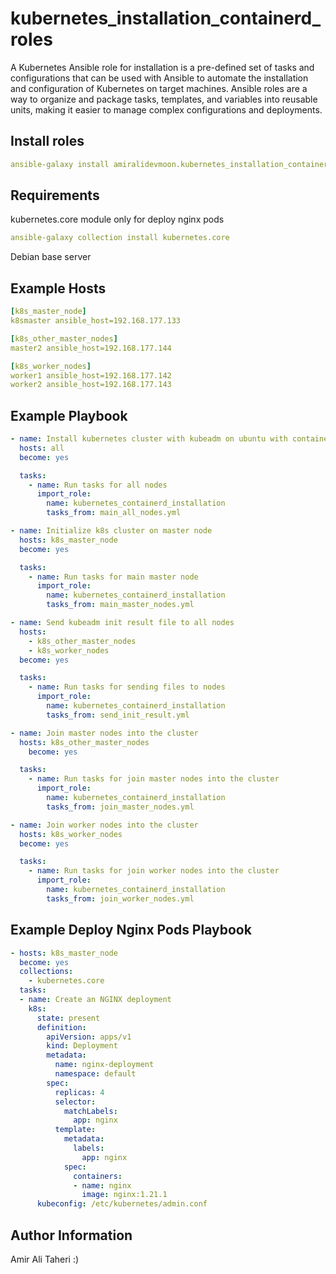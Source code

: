 kubernetes_installation_containerd_roles
=========

A Kubernetes Ansible role for installation is a pre-defined set of tasks and configurations that can be used with Ansible to automate the installation and configuration of Kubernetes on target machines. Ansible roles are a way to organize and package tasks, templates, and variables into reusable units, making it easier to manage complex configurations and deployments.

Install roles
------------
```yaml
ansible-galaxy install amiralidevmoon.kubernetes_installation_containerd_roles
```

Requirements
------------
kubernetes.core module only for deploy nginx pods
```yaml
ansible-galaxy collection install kubernetes.core
```

Debian base server

Example Hosts
----------------

```yaml
[k8s_master_node]
k8smaster ansible_host=192.168.177.133

[k8s_other_master_nodes]
master2 ansible_host=192.168.177.144

[k8s_worker_nodes]
worker1 ansible_host=192.168.177.142
worker2 ansible_host=192.168.177.143
```

Example Playbook
----------------

```yaml
- name: Install kubernetes cluster with kubeadm on ubuntu with containerd run-time
  hosts: all
  become: yes

  tasks:
    - name: Run tasks for all nodes
      import_role:
        name: kubernetes_containerd_installation
        tasks_from: main_all_nodes.yml

- name: Initialize k8s cluster on master node
  hosts: k8s_master_node
  become: yes

  tasks:
    - name: Run tasks for main master node
      import_role:
        name: kubernetes_containerd_installation
        tasks_from: main_master_nodes.yml

- name: Send kubeadm init result file to all nodes
  hosts:
    - k8s_other_master_nodes
    - k8s_worker_nodes
  become: yes

  tasks:
    - name: Run tasks for sending files to nodes
      import_role:
        name: kubernetes_containerd_installation
        tasks_from: send_init_result.yml

- name: Join master nodes into the cluster
  hosts: k8s_other_master_nodes
    become: yes

  tasks:
    - name: Run tasks for join master nodes into the cluster
      import_role:
        name: kubernetes_containerd_installation
        tasks_from: join_master_nodes.yml

- name: Join worker nodes into the cluster
  hosts: k8s_worker_nodes
  become: yes

  tasks:
    - name: Run tasks for join worker nodes into the cluster
      import_role:
        name: kubernetes_containerd_installation
        tasks_from: join_worker_nodes.yml
```

Example Deploy Nginx Pods Playbook
----------------
```yaml
- hosts: k8s_master_node
  become: yes
  collections:
    - kubernetes.core
  tasks:
  - name: Create an NGINX deployment
    k8s:
      state: present
      definition:
        apiVersion: apps/v1
        kind: Deployment
        metadata:
          name: nginx-deployment
          namespace: default
        spec:
          replicas: 4
          selector:
            matchLabels:
              app: nginx
          template:
            metadata:
              labels:
                app: nginx
            spec:
              containers:
              - name: nginx
                image: nginx:1.21.1
      kubeconfig: /etc/kubernetes/admin.conf
```
Author Information
------------------

Amir Ali Taheri :)
